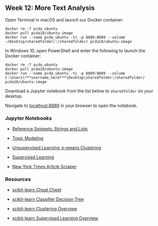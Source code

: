 ## Week 12: More Text Analysis


Open Terminal in macOS and launch our Docker container:

```
docker rm -f pcda_ubuntu
docker pull pcda18/ubuntu-image
docker run --name pcda_ubuntu -ti -p 8889:8889 --volume ~/Desktop/sharedfolder/:/sharedfolder/ pcda18/ubuntu-image
```

In Windows 10, open PowerShell and enter the following to launch the Docker container:

```
docker rm -f pcda_ubuntu
docker pull pcda18/ubuntu-image
docker run --name pcda_ubuntu -ti -p 8889:8889 --volume C:\Users\***username_here***\Desktop\sharedfolder:/sharedfolder/ pcda18/ubuntu-image
```

Download a Jupyter notebook from the list below to `sharedfolder` on your desktop.


Navigate to [localhost:8889](localhost:8889) in your browser to open the notebook.


### Jupyter Notebooks

- [Reference Snippets: Strings and Lists](https://github.com/pcda18/pcda18.github.io/blob/master/copy_me/Strings_and_Lists_done.ipynb)

- [Topic Modeling](Week-12_Topic-Modeling.ipynb)

- [Unsupervised Learning: k-means Clustering](Week-12_Clustering.ipynb)

- [Supervised Learning](Week-12_Supervised_Learning.ipynb)

- [New York Times Article Scraper](https://github.com/pcda18/pcda18.github.io/blob/master/Week-12_NYT_Article_Scrape.ipynb)


### Resources

- [scikit-learn Cheat Cheet](https://s3.amazonaws.com/assets.datacamp.com/blog_assets/Scikit_Learn_Cheat_Sheet_Python.pdf)

- [scikit-learn Classifier Decision Tree](http://scikit-learn.org/stable/tutorial/machine_learning_map/index.html)

- [scikit-learn Clustering Overview](http://scikit-learn.org/stable/modules/clustering.html)

- [scikit-learn Supervised Learning Overview](http://scikit-learn.org/stable/tutorial/statistical_inference/supervised_learning.html)
